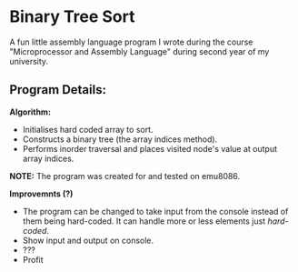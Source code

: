 # Binary Tree Sort
A fun little assembly language program I wrote during the course "Microprocessor and Assembly Language" during second year of my university.

## Program Details:

**Algorithm:**

- Initialises hard coded array to sort.
- Constructs a binary tree (the array indices method).
- Performs inorder traversal and places visited node's value at output array indices.

**NOTE:** The program was created for and tested on emu8086.

**Improvemnts (?)**
- The program can be changed to take input from the console instead of them being hard-coded. It can handle more or less elements just *hard-coded*.
- Show input and output on console.
- ???
- Profit
